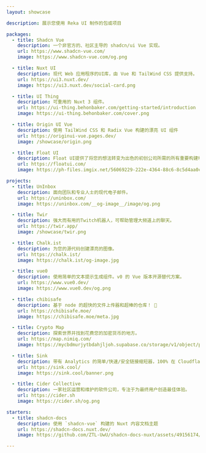 ```yaml
---
layout: showcase

description: 展示您使用 Reka UI 制作的包或项目

packages:
  - title: Shadcn Vue
    description: 一个非官方的、社区主导的 shadcn/ui Vue 实现。
    url: https://www.shadcn-vue.com/
    image: https://www.shadcn-vue.com/og.png

  - title: Nuxt UI
    description: 现代 Web 应用程序的UI库，由 Vue 和 TailWind CSS 提供支持。
    url: https://ui3.nuxt.dev/
    image: https://ui3.nuxt.dev/social-card.png

  - title: UI Thing
    description: 可重用的 Nuxt 3 组件。
    url: https://ui-thing.behonbaker.com/getting-started/introduction
    image: https://ui-thing.behonbaker.com/cover.png

  - title: Origin UI Vue
    description: 使用 TailWind CSS 和 Radix Vue 构建的漂亮 UI 组件
    url: https://originui-vue.pages.dev/
    image: /showcase/origin.png

  - title: Float UI
    description: Float UI提供了将您的想法转变为出色的初创公司所需的所有重要构建块。
    url: https://floatui.com/
    image: https://ph-files.imgix.net/56069229-222e-4364-88c6-8c5d4aa0c3e5.png?auto=compress&codec=mozjpeg&cs=strip&auto=format&fit=max&dpr=1

projects:
  - title: UnInbox
    description: 面向团队和专业人士的现代电子邮件。
    url: https://uninbox.com/
    image: https://uninbox.com/__og-image__/image/og.png

  - title: Twir
    description: 强大而有用的Twitch机器人，可帮助管理大频道上的聊天。
    url: https://twir.app/
    image: /showcase/twir.png

  - title: Chalk.ist
    description: 为您的源代码创建漂亮的图像。
    url: https://chalk.ist/
    image: https://chalk.ist/og-image.jpg

  - title: vue0
    description: 使用简单的文本提示生成组件。v0 的 Vue 版本开源替代方案。
    url: https://www.vue0.dev/
    image: https://www.vue0.dev/og.png

  - title: chibisafe
    description: 基于 node 的超快的文件上传器和超棒的仓库！ 🚀
    url: https://chibisafe.moe/
    image: https://chibisafe.moe/meta.jpg

  - title: Crypto Map
    description: 探索世界并找到花费您的加密货币的地方。
    url: https://map.nimiq.com/
    image: https://mycbdmurjytbdahjljoh.supabase.co/storage/v1/object/public/og-image/og-image.jpg

  - title: Sink
    description: 带有 Analytics 的简单/快速/安全链接缩短器，100% 在 Cloudflare 上运行。
    url: https://sink.cool/
    image: https://sink.cool/banner.png

  - title: Cider Collective
    description: 一家社区运营和维护的软件公司，专注于为最终用户创造最佳体验。
    url: https://cider.sh
    image: https://cider.sh/og.png

starters:
  - title: shadcn-docs
    description: 使用 `shadcn-vue` 构建的 Nuxt 内容文档主题
    url: https://shadcn-docs.nuxt.dev/
    image: https://github.com/ZTL-UwU/shadcn-docs-nuxt/assets/49156174/b317288d-092d-4656-af5e-54034351daca

---
```


